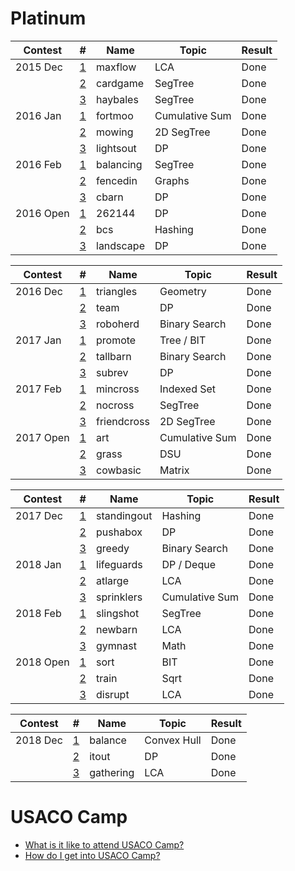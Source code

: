 # Platinum

| Contest   | #                                                               | Name          | Topic                             | Result |
| --------- | --------------------------------------------------------------- | ------------- | --------------------------------- | ------ |
| 2015 Dec  | [1](http://www.usaco.org/index.php?page=viewproblem2&cpid=576)  | maxflow       | LCA                               | Done   |
|           | [2](http://www.usaco.org/index.php?page=viewproblem2&cpid=577)  | cardgame      | SegTree                           | Done   |
|           | [3](http://www.usaco.org/index.php?page=viewproblem2&cpid=578)  | haybales      | SegTree                           | Done   |
| 2016 Jan  | [1](http://www.usaco.org/index.php?page=viewproblem2&cpid=600)  | fortmoo       | Cumulative Sum                    | Done   |
|           | [2](http://www.usaco.org/index.php?page=viewproblem2&cpid=601)  | mowing        | 2D SegTree                        | Done   |
|           | [3](http://www.usaco.org/index.php?page=viewproblem2&cpid=602)  | lightsout     | DP                                | Done   |
| 2016 Feb  | [1](http://www.usaco.org/index.php?page=viewproblem2&cpid=624)  | balancing     | SegTree                           | Done   |
|           | [2](http://www.usaco.org/index.php?page=viewproblem2&cpid=625)  | fencedin      | Graphs                            | Done   |
|           | [3](http://www.usaco.org/index.php?page=viewproblem2&cpid=626)  | cbarn         | DP                                | Done   |
| 2016 Open | [1](http://www.usaco.org/index.php?page=viewproblem2&cpid=648)  | 262144        | DP                                | Done   |
|           | [2](http://www.usaco.org/index.php?page=viewproblem2&cpid=649)  | bcs           | Hashing                           | Done   |
|           | [3](http://www.usaco.org/index.php?page=viewproblem2&cpid=650)  | landscape     | DP                                | Done   |

| Contest   | #                                                               | Name          | Topic                             | Result |
| --------- | --------------------------------------------------------------- | ------------- | --------------------------------- | ------ |
| 2016 Dec  | [1](http://www.usaco.org/index.php?page=viewproblem2&cpid=672)  | triangles     | Geometry                          | Done   |
|           | [2](http://www.usaco.org/index.php?page=viewproblem2&cpid=673)  | team          | DP                                | Done   |
|           | [3](http://www.usaco.org/index.php?page=viewproblem2&cpid=674)  | roboherd      | Binary Search                     | Done   |
| 2017 Jan  | [1](http://www.usaco.org/index.php?page=viewproblem2&cpid=696)  | promote       | Tree / BIT                        | Done   |
|           | [2](http://www.usaco.org/index.php?page=viewproblem2&cpid=697)  | tallbarn      | Binary Search                     | Done   |
|           | [3](http://www.usaco.org/index.php?page=viewproblem2&cpid=698)  | subrev        | DP                                | Done   |
| 2017 Feb  | [1](http://www.usaco.org/index.php?page=viewproblem2&cpid=720)  | mincross      | Indexed Set                       | Done   |
|           | [2](http://www.usaco.org/index.php?page=viewproblem2&cpid=721)  | nocross       | SegTree                           | Done   |
|           | [3](http://www.usaco.org/index.php?page=viewproblem2&cpid=722)  | friendcross   | 2D SegTree                        | Done   |
| 2017 Open | [1](http://www.usaco.org/index.php?page=viewproblem2&cpid=744)  | art           | Cumulative Sum                    | Done   |
|           | [2](http://www.usaco.org/index.php?page=viewproblem2&cpid=745)  | grass         | DSU                               | Done   |
|           | [3](http://www.usaco.org/index.php?page=viewproblem2&cpid=746)  | cowbasic      | Matrix                            | Done   |

| Contest   | #                                                               | Name          | Topic                             | Result |
| --------- | --------------------------------------------------------------- | ------------- | --------------------------------- | ------ |
| 2017 Dec  | [1](http://www.usaco.org/index.php?page=viewproblem2&cpid=768)  | standingout   | Hashing                           | Done   |
|           | [2](http://www.usaco.org/index.php?page=viewproblem2&cpid=769)  | pushabox      | DP                                | Done   |
|           | [3](http://www.usaco.org/index.php?page=viewproblem2&cpid=770)  | greedy        | Binary Search                     | Done   |
| 2018 Jan  | [1](http://www.usaco.org/index.php?page=viewproblem2&cpid=792)  | lifeguards    | DP / Deque                        | Done   |
|           | [2](http://www.usaco.org/index.php?page=viewproblem2&cpid=793)  | atlarge       | LCA                               | Done   |
|           | [3](http://www.usaco.org/index.php?page=viewproblem2&cpid=794)  | sprinklers    | Cumulative Sum                    | Done   |
| 2018 Feb  | [1](http://www.usaco.org/index.php?page=viewproblem&cpid=804)   | slingshot     | SegTree                           | Done   |
|           | [2](http://www.usaco.org/index.php?page=viewproblem2&cpid=805)  | newbarn       | LCA                               | Done   |
|           | [3](http://www.usaco.org/index.php?page=viewproblem2&cpid=806)  | gymnast       | Math                              | Done   |
| 2018 Open | [1](http://www.usaco.org/index.php?page=viewproblem&cpid=828)   | sort          | BIT                               | Done   |
|           | [2](http://www.usaco.org/index.php?page=viewproblem&cpid=829)   | train         | Sqrt                              | Done   |
|           | [3](http://www.usaco.org/index.php?page=viewproblem&cpid=830)   | disrupt       | LCA                               | Done   |

| Contest   | #                                                               | Name          | Topic                             | Result |
| --------- | --------------------------------------------------------------- | ------------- | --------------------------------- | ------ |
| 2018 Dec  | [1](http://www.usaco.org/index.php?page=viewproblem2&cpid=864)  | balance       | Convex Hull                       | Done   |
|           | [2](http://www.usaco.org/index.php?page=viewproblem2&cpid=865)  | itout         | DP                                | Done   |
|           | [3](http://www.usaco.org/index.php?page=viewproblem2&cpid=866)  | gathering     | LCA                               | Done   |


# USACO Camp
* [What is it like to attend USACO Camp?](https://www.quora.com/What-is-it-like-to-attend-the-USACO-training-camp)
* [How do I get into USACO Camp?](https://www.quora.com/How-do-I-get-into-the-USACO-training-camp)


